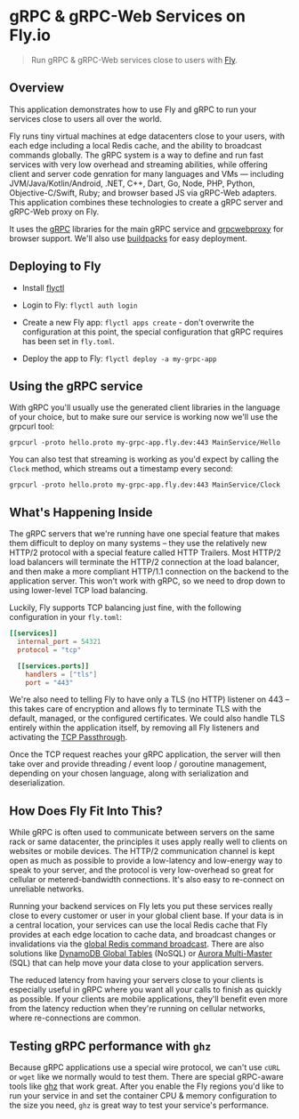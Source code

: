 # gRPC & gRPC-Web Services on Fly.io

> Run gRPC & gRPC-Web services close to users with [Fly](https://fly.io/).

## Overview

<!---- cut here --->

This application demonstrates how to use Fly and gRPC to run your services close to users all over the world. 

Fly runs tiny virtual machines at edge datacenters close to your users, with each edge including a local Redis cache, and the ability to broadcast commands globally. The gRPC system is a way to define and run fast services with very low overhead and streaming abilities, while offering client and server code genration for many languages and VMs — including JVM/Java/Kotlin/Android, .NET, C++, Dart, Go, Node, PHP, Python, Objective-C/Swift, Ruby; and browser based JS via gRPC-Web adapters. This application combines these technologies to create a gRPC server and gRPC-Web proxy on Fly. 

It uses the [gRPC](https://grpc.io) libraries for the main gRPC service and  [grpcwebproxy](https://github.com/improbable-eng/grpc-web/tree/master/go/grpcwebproxy) for browser support. We'll also use [buildpacks](https://fly.io/blog/simpler-fly-deployments-nodejs-rails-golang-java/) for easy deployment. 

## Deploying to Fly

- Install [flyctl](https://fly.io/docs/getting-started/installing-flyctl/)
- Login to Fly: `flyctl auth login`
- Create a new Fly app: `flyctl apps create` - don't overwrite the configuration at this point, the special configuration that gRPC requires has been set in `fly.toml`. 

- Deploy the app to Fly: `flyctl deploy -a my-grpc-app`

## Using the gRPC service

With gRPC you'll usually use the generated client libraries in the language of your choice, but to make sure our service is working now we'll use the grpcurl tool:
```
grpcurl -proto hello.proto my-grpc-app.fly.dev:443 MainService/Hello 
```

You can also test that streaming is working as you'd expect by calling the `Clock` method, which streams out a timestamp every second:
```
grpcurl -proto hello.proto my-grpc-app.fly.dev:443 MainService/Clock 
``` 

## What's Happening Inside

The gRPC servers that we're running have one special feature that makes them difficult to deploy on many systems – they use the relatively new HTTP/2 protocol with a special feature called HTTP Trailers. Most HTTP/2 load balancers will terminate the HTTP/2 connection at the load balancer, and then make a more compliant HTTP/1.1 connection on the backend to the application server. This won't work with gRPC, so we need to drop down to using lower-level TCP load balancing.

Luckily, Fly supports TCP balancing just fine, with the following configuration in your `fly.toml`:
```toml
[[services]]
  internal_port = 54321
  protocol = "tcp"

  [[services.ports]]
    handlers = ["tls"]
    port = "443"
```

We're also need to telling Fly to have only a TLS (no HTTP) listener on 443 – this takes care of encryption and allows fly to terminate TLS with the default, managed, or the configured certificates. We could also handle TLS entirely within the application itself, by removing all Fly listeners and activating the [TCP Passthrough](https://fly.io/docs/services/#tcp-pass-through). 
 
 Once the TCP request reaches your gRPC application, the server will then take over and provide threading / event loop / goroutine management, depending on your chosen language, along with serialization and deserialization. 
 
## How Does Fly Fit Into This?

While gRPC is often used to communicate between servers on the same rack or same datacenter, the principles it uses apply really well to clients on websites or mobile devices. The HTTP/2 communication channel is kept open as much as possible to provide a low-latency and low-energy way to speak to your server, and the protocol is very low-overhead so great for cellular or metered-bandwidth connections. It's also easy to re-connect on unreliable networks.

Running your backend services on Fly lets you put these services really close to every customer or user in your global client base. If your data is in a central location, your services can use the local Redis cache that Fly provides at each edge location to cache data, and broadcast changes or invalidations via the [global Redis command broadcast](https://fly.io/docs/redis/#managing-redis-data-globally). There are also solutions like [DynamoDB Global Tables](https://aws.amazon.com/dynamodb/global-tables/) (NoSQL) or [Aurora Multi-Master](https://docs.aws.amazon.com/AmazonRDS/latest/AuroraUserGuide/aurora-global-database.html) (SQL) that can help move your data close to your application servers. 

The reduced latency from having your servers close to your clients is especially useful in gRPC where you want all your calls to finish as quickly as possible. If your clients are mobile applications, they'll benefit even more from the latency reduction when they're running on cellular networks, where re-connections are common. 


## Testing gRPC performance with `ghz`

Because gRPC applications use a special wire protocol, we can't use `cURL` or `wget` like we normally would to test them. There are special gRPC-aware tools like [ghz](https://ghz.sh) that work great. After you enable the Fly regions you'd like to run your service in and set the container CPU & memory configuration to the size you need, `ghz` is great way to test your service's performance. 